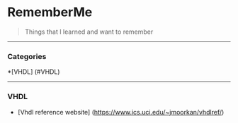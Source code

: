 # RememberMe 
> Things that I learned and want to remember

---

### Categories

*[VHDL] (#VHDL)

---

### VHDL 
- [Vhdl reference website] (https://www.ics.uci.edu/~jmoorkan/vhdlref/)
